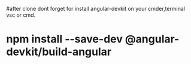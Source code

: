 #after clone dont forget for install angular-devkit on your cmder,terminal vsc or cmd.
# npm install --save-dev @angular-devkit/build-angular
